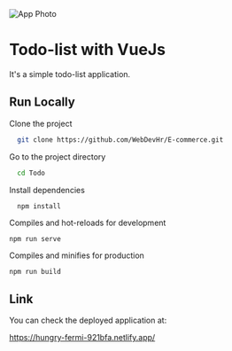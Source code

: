 <img src="https://photos.app.goo.gl/92MwiAhBCr6DRvjx5" alt="App Photo"/>

# Todo-list with VueJs

It's a simple todo-list application.

## Run Locally

Clone the project

```bash
  git clone https://github.com/WebDevHr/E-commerce.git
```

Go to the project directory

```bash
  cd Todo
```

Install dependencies

```bash
  npm install
```

Compiles and hot-reloads for development
```
npm run serve
```

Compiles and minifies for production
```
npm run build
```

## Link

You can check the deployed application at:

https://hungry-fermi-921bfa.netlify.app/
